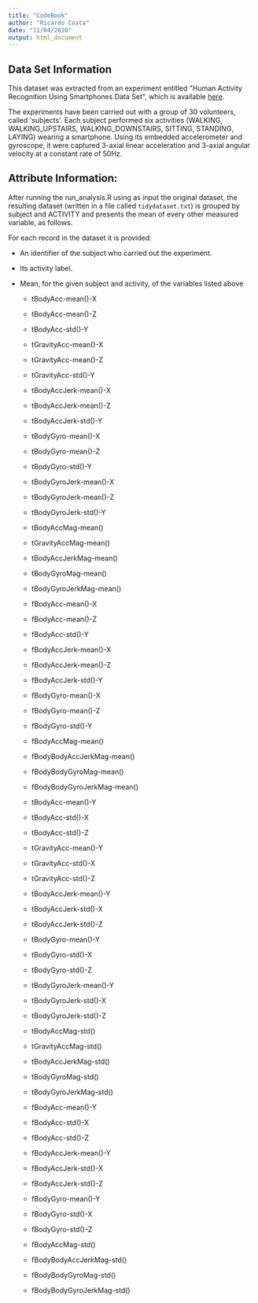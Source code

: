 ```yaml
---
title: "CodeBook"
author: "Ricardo Costa"
date: "11/04/2020"
output: html_document
---
```


## Data Set Information

This dataset was extracted from an experiment entitled "Human Activity Recognition Using Smartphones Data Set", which is available [here](http://archive.ics.uci.edu/ml/datasets/Human+Activity+Recognition+Using+Smartphones).

The experiments have been carried out with a group of 30 volunteers, called 'subjects'. Each subject performed six activities (WALKING, WALKING_UPSTAIRS, WALKING_DOWNSTAIRS, SITTING, STANDING, LAYING) wearing a smartphone. Using its embedded accelerometer and gyroscope, it were captured 3-axial linear acceleration and 3-axial angular velocity at a constant rate of 50Hz.

## Attribute Information:

After running the run_analysis.R using as input the original dataset, the resulting dataset (written in a file called `tidydataset.txt`) is grouped by subject and ACTIVITY and presents the mean of every other measured variable, as follows.

For each record in the dataset it is provided:

* An identifier of the subject who carried out the experiment.

* Its activity label.

* Mean, for the given subject and activity, of the variables listed above

    + tBodyAcc-mean()-X         

    + tBodyAcc-mean()-Z         

    + tBodyAcc-std()-Y          

    + tGravityAcc-mean()-X      

    + tGravityAcc-mean()-Z      

    + tGravityAcc-std()-Y       

    + tBodyAccJerk-mean()-X     

    + tBodyAccJerk-mean()-Z     

    + tBodyAccJerk-std()-Y      

    + tBodyGyro-mean()-X        

    + tBodyGyro-mean()-Z        

    + tBodyGyro-std()-Y         

    + tBodyGyroJerk-mean()-X    

    + tBodyGyroJerk-mean()-Z    

    + tBodyGyroJerk-std()-Y     

    + tBodyAccMag-mean()        

    + tGravityAccMag-mean()     

    + tBodyAccJerkMag-mean()    

    + tBodyGyroMag-mean()       

    + tBodyGyroJerkMag-mean()   

    + fBodyAcc-mean()-X         

    + fBodyAcc-mean()-Z         

    + fBodyAcc-std()-Y          

    + fBodyAccJerk-mean()-X     

    + fBodyAccJerk-mean()-Z     

    + fBodyAccJerk-std()-Y      

    + fBodyGyro-mean()-X        

    + fBodyGyro-mean()-Z        

    + fBodyGyro-std()-Y         

    + fBodyAccMag-mean()        

    + fBodyBodyAccJerkMag-mean()

    + fBodyBodyGyroMag-mean()   

    + fBodyBodyGyroJerkMag-mean()

    + tBodyAcc-mean()-Y          

    + tBodyAcc-std()-X           

    + tBodyAcc-std()-Z           

    + tGravityAcc-mean()-Y       

    + tGravityAcc-std()-X        

    + tGravityAcc-std()-Z        

    + tBodyAccJerk-mean()-Y      

    + tBodyAccJerk-std()-X       

    + tBodyAccJerk-std()-Z       

    + tBodyGyro-mean()-Y         

    + tBodyGyro-std()-X          

    + tBodyGyro-std()-Z          

    + tBodyGyroJerk-mean()-Y     

    + tBodyGyroJerk-std()-X      

    + tBodyGyroJerk-std()-Z      

    + tBodyAccMag-std()          

    + tGravityAccMag-std()       

    + tBodyAccJerkMag-std()      

    + tBodyGyroMag-std()         

    + tBodyGyroJerkMag-std()     

    + fBodyAcc-mean()-Y          

    + fBodyAcc-std()-X           

    + fBodyAcc-std()-Z           

    + fBodyAccJerk-mean()-Y      

    + fBodyAccJerk-std()-X       

    + fBodyAccJerk-std()-Z       

    + fBodyGyro-mean()-Y         

    + fBodyGyro-std()-X          

    + fBodyGyro-std()-Z          

    + fBodyAccMag-std()          

    + fBodyBodyAccJerkMag-std()  

    + fBodyBodyGyroMag-std()     

    + fBodyBodyGyroJerkMag-std() 